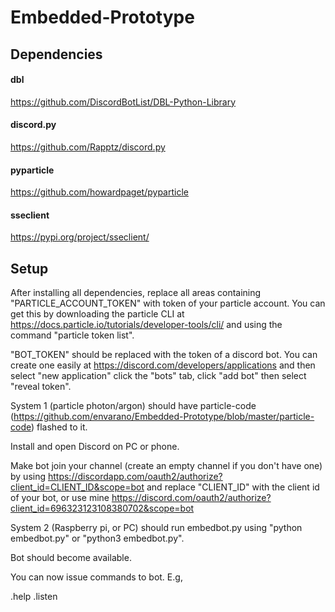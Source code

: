 # Embedded-Prototype

## Dependencies

#### dbl
https://github.com/DiscordBotList/DBL-Python-Library

#### discord.py
https://github.com/Rapptz/discord.py

#### pyparticle
https://github.com/howardpaget/pyparticle

#### sseclient
https://pypi.org/project/sseclient/


## Setup

After installing all dependencies, replace all areas containing "PARTICLE_ACCOUNT_TOKEN" with token of your particle account. You can get this by downloading the particle CLI at https://docs.particle.io/tutorials/developer-tools/cli/ and using the command "particle token list".

"BOT_TOKEN" should be replaced with the token of a discord bot. You can create one easily at https://discord.com/developers/applications and then select "new application" click the "bots" tab, click "add bot" then select "reveal token".

System 1 (particle photon/argon) should have particle-code (https://github.com/envarano/Embedded-Prototype/blob/master/particle-code) flashed to it.

Install and open Discord on PC or phone.

Make bot join your channel (create an empty channel if you don't have one) by using https://discordapp.com/oauth2/authorize?client_id=CLIENT_ID&scope=bot and replace "CLIENT_ID" with the client id of your bot, or use mine https://discord.com/oauth2/authorize?client_id=696323123108380702&scope=bot

System 2 (Raspberry pi, or PC) should run embedbot.py using "python embedbot.py" or "python3 embedbot.py".

Bot should become available.

You can now issue commands to bot. E.g, 

.help
.listen




